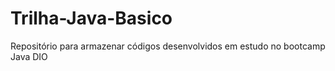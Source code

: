# Trilha-Java-Basico
Repositório para armazenar códigos desenvolvidos em estudo no bootcamp Java DIO
